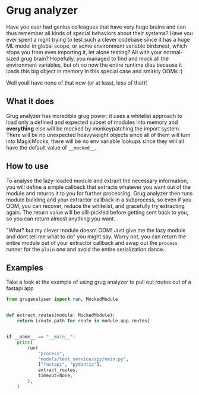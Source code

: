# Grug analyzer
Have you ever had genius colleagues that have very huge brains and can thus remember all kinds of special behaviors about their systems? Have you ever spent a night trying to test such a clever codebase since it has a huge ML model in global scope, or some environment variable birdsnest, which stops you from even importing it, let alone testing? All with your normal-sized grug brain? Hopefully, you managed to find and mock all the environment variables, but oh no now the entire runtime dies because it loads this big object in memory in this special case and smirkly OOMs :)

Well youll have none of that now (or at least, less of that)!

## What it does

Grug analyzer has incredible grug power: it uses a whitelist approach to load only a defined and expected subset of modules into memory and __everything__ else will be mocked by monkeypatching the import system. There will be no unexpected heavyweight objects since all of them will turn into MagicMocks, there will be no env variable lookups since they will all have the default value of `__mocked__`.

## How to use

To analyse the lazy-loaded module and extract the necessary information, you will define a simple callback that extracts whatever you want out of the module and returns it to you for further processing. Grug analyzer then runs module building and your extractor callback in a subprocess, so even if you OOM, you can recover, reduce the whitelist, and gracefully try extracting again. The return value will be dill-pickled before getting sent back to you, so you can return almost anything you want.

"What? but my clever module doesnt OOM! Just give me the lazy module and dont tell me what to do" you might say. Worry not, you can return the entire module out of your extractor callback and swap out the `process` runner for the `plain` one and avoid the entire serialization dance.

## Examples

Take a look at the example of using grug analyzer to pull out routes out of a fastapi app
```python
from gruganalyser import run, MockedModule


def extract_routes(module: MockedModule):
    return [route.path for route in module.app.routes]


if __name__ == "__main__":
    print(
        run(
            "process",
            "models/test_service/app/main.py",
            ["fastapi", "pydantic"],
            extract_routes,
            timeout=None,
        ),
    )

```

